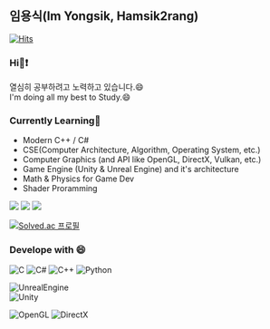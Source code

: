 ## 임용식(Im Yongsik, Hamsik2rang)  
[![Hits](https://hits.seeyoufarm.com/api/count/incr/badge.svg?url=https%3A%2F%2Fgithub.com%2FHamsik2rang%2Fhit-counter&count_bg=%237AC4A3&title_bg=%23A2ABB4&icon=&icon_color=%23B8B8B8&title=Visitors&edge_flat=false)](https://hits.seeyoufarm.com)
### Hi👋❗  
열심히 공부하려고 노력하고 있습니다.😄  
I'm doing all my best to Study.😄  

### Currently Learning🌱  
* Modern C++ / C#
* CSE(Computer Architecture, Algorithm, Operating System, etc.)
* Computer Graphics (and API like OpenGL, DirectX, Vulkan, etc.)
* Game Engine (Unity & Unreal Engine) and it's architecture
* Math & Physics for Game Dev
* Shader Proramming
<!--* Computer Network
* Socket Programming-->

  
<img src="https://github-profile-trophy.vercel.app/?username=Hamsik2rang&row=2&column=4&theme=onedark">  
<img src="https://github-readme-streak-stats.herokuapp.com/?user=Hamsik2rang&theme=onedark">  
<img src="https://github-readme-stats.vercel.app/api?username=Hamsik2rang&show_icons=true&count_private=true&theme=onedark">  
<!--<img src="https://github-readme-stats.vercel.app/api/top-langs/?username=Hamsik2rang&theme=dark&layout=compact&langs_count=5">
<img src="https://github-readme-solvedac.hyp3rflow.vercel.app/api/?handle=lvhi0607">-->

[![Solved.ac 프로필](http://mazassumnida.wtf/api/v2/generate_badge?boj=lvhi0607)](https://solved.ac/lvhi0607)

### Develope with 😄
![C](https://img.shields.io/badge/-C-000000?logo=C&style=flat)  ![C#](https://img.shields.io/badge/-C%23-000000?logo=Csharp&style=flat) ![C++](https://img.shields.io/badge/-C++-000000?logo=C%2B%2B&style=flat)  ![Python](https://img.shields.io/badge/-Python-00498c?logo=Python&style=flat)  
  
![UnrealEngine](https://img.shields.io/badge/-UnrealEngine-a3a5a7?logo=UnrealEngine&style=flat)  
![Unity](https://img.shields.io/badge/-Unity-a3a5a7?logo=Unity&style=flat)  
  
![OpenGL](https://img.shields.io/badge/-OpenGL-93a9d1?logo=OpenGL&style=flat)
![DirectX](https://img.shields.io/badge/-DirectX-93a9d1?logo=DirectX&style=flat)

<!--
**Hamsik2rang/Hamsik2rang** is a ✨ _special_ ✨ repository because its `README.md` (this file) appears on your GitHub profile.

Here are some ideas to get you started:

- 🔭 I’m currently working on ...
- 🌱 I’m currently learning ...
- 👯 I’m looking to collaborate on ...
- 🤔 I’m looking for help with ...
- 💬 Ask me about ...
- 📫 How to reach me: ...
- 😄 Pronouns: ...
- ⚡ Fun fact: ...

deprecated links

![trophy](https://github-profile-trophy.vercel.app/?username=Hamsik2rang)
![Anurag's GitHub stats](https://github-readme-stats.vercel.app/api?username=Hamsik2rang&count_private=true)  
[![Top Langs](https://github-readme-stats.vercel.app/api/top-langs/?username=Hamsik2rang&layout=compact)](https://github.com/anuraghazra/github-readme-stats) 
![Hamsik2rang's solved.ac stats](https://github-readme-solvedac.hyp3rflow.vercel.app/api/?handle=lvhi0607)
[![Solved.ac 프로필](http://mazassumnida.wtf/api/v2/generate_badge?boj=lvhi0607)](https://solved.ac/lvhi0607)
-->
